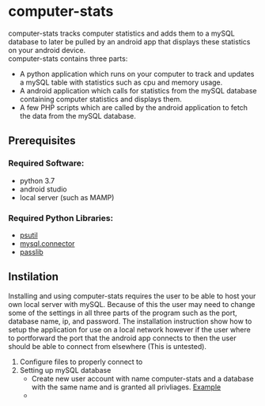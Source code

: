 # computer-stats
computer-stats tracks computer statistics and adds them to a mySQL database to later be pulled by an android app that displays these statistics on your android device.   
computer-stats contains three parts: 
- A python application which runs on your computer to track and updates a mySQL table with statistics such as cpu and memory usage.
- A android application which calls for statistics from the mySQL database containing computer statistics and displays them.
- A few PHP scripts which are called by the android application to fetch the data from the mySQL database.

## Prerequisites
### Required Software:
- python 3.7
- android studio
- local server (such as MAMP)
### Required Python Libraries:
- [psutil](https://psutil.readthedocs.io/en/latest/)
- [mysql.connector](https://dev.mysql.com/doc/connector-python/en/)
- [passlib](https://passlib.readthedocs.io/en/stable/)

## Instilation
Installing and using computer-stats requires the user to be able to host your own local server with mySQL. Because of this the user may need to change some of the settings in all three parts of the program such as the port, database name, ip, and password. The installation instruction show how to setup the application for use on a local network however if the user where to portforward the port that the android app connects to then the user should be able to connect from elsewhere (This is untested).
1. Configure files to properly connect to 
2. Setting up mySQL database
   - Create new user account with name computer-stats and a database with the same name and is granted all privliages. [Example](https://imgur.com/a/iHp8gSY)
   -
